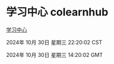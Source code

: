 # 学习中心 colearnhub
[学习中心](http://219.139.197.74:56308/colearnhub/)

2024年 10月 30日 星期三 22:20:02 CST

2024年 10月 30日 星期三 14:20:02 GMT
